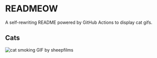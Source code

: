 # READMEOW

A self-rewriting README powered by GitHub Actions to display cat gifs.

## Cats

![cat smoking GIF by sheepfilms](https://media3.giphy.com/media/l0ExdMHUDKteztyfe/200.gif?cid=9acd02dau36ts3rx9ldik4xvbny4nmgw32pki9zo9klzw560&ep=v1_gifs_search&rid=200.gif&ct=g)
